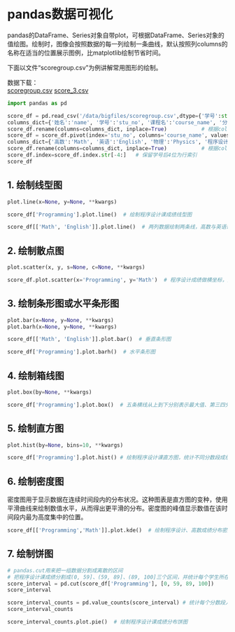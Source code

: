 # pandas数据可视化

pandas的DataFrame、Series对象自带plot，可根据DataFrame、Series对象的值绘图。绘制时，图像会按照数据的每一列绘制一条曲线，默认按照列columns的名称在适当的位置展示图例，比matplotlib绘制节省时间。

下面以文件“scoregroup.csv”为例讲解常用图形的绘制。

数据下载：  
[scoregroup.csv](./数据集/scoregroup.csv)
[score_3.csv](./数据集/score_3.csv)

```python
import pandas as pd

score_df = pd.read_csv('/data/bigfiles/scoregroup.csv',dtype={'学号':str}, encoding='utf-8')
columns_dict={'姓名':'name', '学号':'stu_no', '课程名':'course_name', '分数':'score'}
score_df.rename(columns=columns_dict, inplace=True)           # 根据columns参数的字典重命名列索引
score_df = score_df.pivot(index='stu_no', columns='course_name', values='score')
columns_dict={'高数':'Math', '英语':'English', '物理':'Physics', '程序设计':'Programming', '经济':'Economy'}
score_df.rename(columns=columns_dict, inplace=True)           # 根据columns参数的字典重命名列索引
score_df.index=score_df.index.str[-4:]   # 保留学号后4位为行索引
score_df
```

## 1. 绘制线型图
```python
plot.line(x=None, y=None, **kwargs)
```


```python
score_df['Programming'].plot.line()  # 绘制程序设计课成绩线型图
```


```python
score_df[['Math', 'English']].plot.line()  # 两列数据绘制两条线，高数与英语课成绩线型图
```

## 2. 绘制散点图
```python
plot.scatter(x, y, s=None, c=None, **kwargs)
```


```python
score_df.plot.scatter(x='Programming', y='Math')  # 程序设计成绩做横坐标，数学成绩做纵坐标
```

## 3. 绘制条形图或水平条形图
```python
plot.bar(x=None, y=None, **kwargs)
plot.barh(x=None, y=None, **kwargs)
```


```python
score_df[['Math', 'English']].plot.bar()  # 垂直条形图
```


```python
score_df['Programming'].plot.barh()  # 水平条形图
```

## 4. 绘制箱线图
```python
plot.box(by=None, **kwargs)
```


```python
score_df['Programming'].plot.box()  # 五条横线从上到下分别表示最大值、第三四分位数、中位数、第一四分位数、最小值
```

## 5. 绘制直方图
```python
plot.hist(by=None, bins=10, **kwargs)
```


```python
score_df['Programming'].plot.hist() # 绘制程序设计课直方图，统计不同分数段成绩的人数
```

## 6. 绘制密度图
密度图用于显示数据在连续时间段内的分布状况。这种图表是直方图的变种，使用平滑曲线来绘制数值水平，从而得出更平滑的分布。密度图的峰值显示数值在该时间段内最为高度集中的位置。


```python
score_df[['Programming','Math']].plot.kde()  # 绘制程序设计、高数成绩分布密度图
```

## 7. 绘制饼图


```python
# pandas.cut用来把一组数据分割成离散的区间
# 把程序设计课成绩分割成(0, 59]、(59, 89]、(89, 100]三个区间，并统计每个学生所在的区间
score_interval = pd.cut(score_df['Programming'], [0, 59, 89, 100]) 
score_interval
```


```python
score_interval_counts = pd.value_counts(score_interval) # 统计每个分数段人数
score_interval_counts
```


```python
score_interval_counts.plot.pie()  # 绘制程序设计课成绩分布饼图
```
